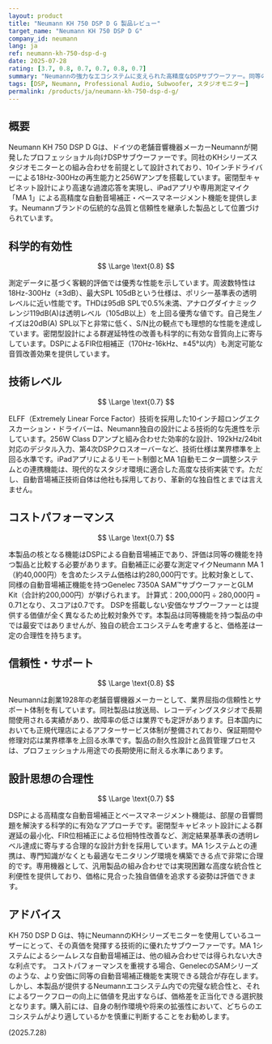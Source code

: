 ```yaml
---
layout: product
title: "Neumann KH 750 DSP D G 製品レビュー"
target_name: "Neumann KH 750 DSP D G"
company_id: neumann
lang: ja
ref: neumann-kh-750-dsp-d-g
date: 2025-07-28
rating: [3.7, 0.8, 0.7, 0.7, 0.8, 0.7]
summary: "Neumannの強力なエコシステムに支えられた高精度なDSPサブウーファー。同等の機能を持つ競合も存在するが、KHシリーズモニターとの統合性に大きな価値がある製品。"
tags: [DSP, Neumann, Professional Audio, Subwoofer, スタジオモニター]
permalink: /products/ja/neumann-kh-750-dsp-d-g/
---
```

## 概要

Neumann KH 750 DSP D Gは、ドイツの老舗音響機器メーカーNeumannが開発したプロフェッショナル向けDSPサブウーファーです。同社のKHシリーズスタジオモニターとの組み合わせを前提として設計されており、10インチドライバーによる18Hz-300Hzの再生能力と256Wアンプを搭載しています。密閉型キャビネット設計により高速な過渡応答を実現し、iPadアプリや専用測定マイク「MA 1」による高精度な自動音場補正・ベースマネージメント機能を提供します。Neumannブランドの伝統的な品質と信頼性を継承した製品として位置づけられています。

## 科学的有効性

$$ \Large \text{0.8} $$

測定データに基づく客観的評価では優秀な性能を示しています。周波数特性は18Hz-300Hz（±3dB）、最大SPL 105dBという仕様は、ポリシー基準表の透明レベルに近い性能です。THDは95dB SPLで0.5%未満、アナログダイナミックレンジ119dB(A)は透明レベル（105dB以上）を上回る優秀な値です。自己発生ノイズは20dB(A) SPL以下と非常に低く、S/N比の観点でも理想的な性能を達成しています。密閉型設計による群遅延特性の改善も科学的に有効な音質向上に寄与しています。DSPによるFIR位相補正（170Hz-16kHz、±45°以内）も測定可能な音質改善効果を提供しています。

## 技術レベル

$$ \Large \text{0.7} $$

ELFF（Extremely Linear Force Factor）技術を採用した10インチ超ロングエクスカーション・ドライバーは、Neumann独自の設計による技術的な先進性を示しています。256W Class Dアンプと組み合わせた効率的な設計、192kHz/24bit対応のデジタル入力、第4次DSPクロスオーバーなど、技術仕様は業界標準を上回る水準です。iPadアプリによるリモート制御とMA 1自動モニター調整システムとの連携機能は、現代的なスタジオ環境に適合した高度な技術実装です。ただし、自動音場補正技術自体は他社も採用しており、革新的な独自性とまでは言えません。

## コストパフォーマンス

$$ \Large \text{0.7} $$

本製品の核となる機能はDSPによる自動音場補正であり、評価は同等の機能を持つ製品と比較する必要があります。自動補正に必要な測定マイクNeumann MA 1（約40,000円）を含めたシステム価格は約280,000円です。比較対象として、同様の自動音場補正機能を持つGenelec 7350A SAM™サブウーファーとGLM Kit（合計約200,000円）が挙げられます。
計算式：200,000円 ÷ 280,000円 = 0.71となり、スコアは0.7です。
DSPを搭載しない安価なサブウーファーとは提供する価値が全く異なるため比較対象外です。本製品は同等機能を持つ製品の中では最安ではありませんが、独自の統合エコシステムを考慮すると、価格差は一定の合理性を持ちます。

## 信頼性・サポート

$$ \Large \text{0.8} $$

Neumannは創業1928年の老舗音響機器メーカーとして、業界屈指の信頼性とサポート体制を有しています。同社製品は放送局、レコーディングスタジオで長期間使用される実績があり、故障率の低さは業界でも定評があります。日本国内においても正規代理店によるアフターサービス体制が整備されており、保証期間や修理対応は業界標準を上回る水準です。製品の耐久性設計と品質管理プロセスは、プロフェッショナル用途での長期使用に耐える水準にあります。

## 設計思想の合理性

$$ \Large \text{0.7} $$

DSPによる高精度な自動音場補正とベースマネージメント機能は、部屋の音響問題を解決する科学的に有効なアプローチです。密閉型キャビネット設計による群遅延の最小化、FIR位相補正による位相特性改善など、測定結果基準表の透明レベル達成に寄与する合理的な設計方針を採用しています。MA 1システムとの連携は、専門知識がなくとも最適なモニタリング環境を構築できる点で非常に合理的です。専用機器として、汎用製品の組み合わせでは実現困難な高度な統合性と利便性を提供しており、価格に見合った独自価値を追求する姿勢は評価できます。

## アドバイス

KH 750 DSP D Gは、特にNeumannのKHシリーズモニターを使用しているユーザーにとって、その真価を発揮する技術的に優れたサブウーファーです。MA 1システムによるシームレスな自動音場補正は、他の組み合わせでは得られない大きな利点です。
コストパフォーマンスを重視する場合、GenelecのSAMシリーズのような、より安価に同等の自動音場補正機能を実現できる競合が存在します。しかし、本製品が提供するNeumannエコシステム内での完璧な統合性と、それによるワークフローの向上に価値を見出すならば、価格差を正当化できる選択肢となります。購入前には、自身の制作環境や将来の拡張性において、どちらのエコシステムがより適しているかを慎重に判断することをお勧めします。

(2025.7.28)
